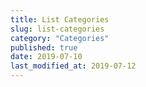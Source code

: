 ```yaml
---
title: List Categories
slug: list-categories
category: "Categories"
published: true
date: 2019-07-10
last_modified_at: 2019-07-12
---
```

